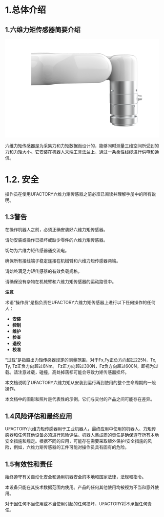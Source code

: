 ﻿
# 1.**总体介绍**

## 1.**六维力矩传感器简要介绍**

![](assets/img.png)




六维力矩传感器是为采集力和力矩数据而设计的，能够同时测量三维空间所受到的力和力矩大小。它安装在机器人末端工具法兰上，通过一条柔性线缆进行供电和通信。

# 1.2. **安全**

操作员在使用UFACTORY六维力矩传感器之前必须已阅读并理解手册中的所有说明。

## 1.3**警告**
在操作机器人之前，必须正确安装好六维力矩传感器。

请勿安装或操作已损坏或缺少零件的六维力矩传感器。

切勿为六维力矩传感器通交流电。

确保所有接线端子稳定连接在机械臂和六维力矩传感器两端。

请始终满足力矩传感器的有效负载规格。

请确保没有杂物在机械臂和六维力矩传感器的运动路径中。

**注意**

术语“操作员”是指负责在UFACTORY六维力矩传感器上进行以下任何操作的任何人：

- **安装**
- **控制**
- **维护**
- **检查**
- **退役**
- **校准**

“过载”是指超出力矩传感器规定的测量范围，对于Fx,Fy正负方向超过225N，Tx, Ty, Tz正负方向超过6Nm。 Fz正方向超过300N，Fz负方向超过600N，即视为过载。请注意过载，碰撞，高处掉落都可能会导致力矩传感器损坏。

本文档说明了UFACTORY六维力矩从安装到运行再到使用的整个生命周期的一般操作。

本文档中的图形和照片是代表性的示例，它们与交付的产品之间可能存在差异。
## 1.4**风险评估和最终应用** 
UFACTORY六维力矩传感器用于工业机器人，最终应用中使用的机器人、力矩传感器和任何其他设备必须进行风险评估。机器人集成商的责任是确保遵守所有本地安全措施和规定。根据不同的应用，可能存在需要采取额外保护/安全措施的风险，例如，六维力矩传感器的工件可能对操作员具有固有的危险。
## 1.5**有效性和责任**
始终遵守有关自动化安全和通用机器安全的本地和国家法律，法规和指令。

本设备只能在其技术数据范围内使用。产品的任何其他使用均被视为不当和意外使用。

对于因任何不当使用或不当使用引起的任何损坏，UFACTORY将不承担任何责任。

